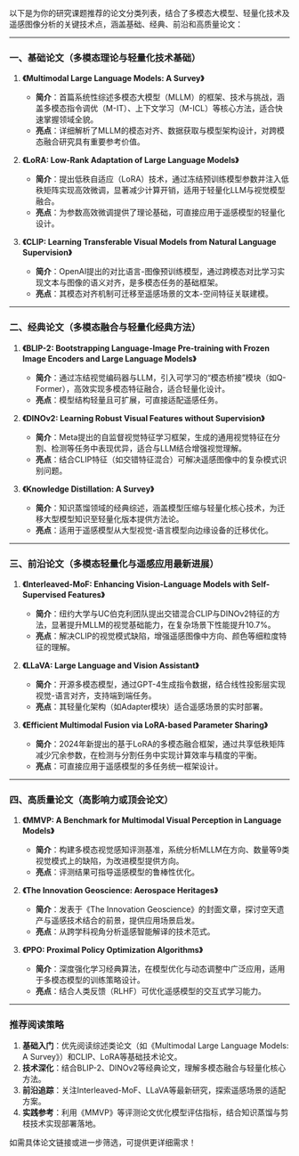 以下是为你的研究课题推荐的论文分类列表，结合了多模态大模型、轻量化技术及遥感图像分析的关键技术点，涵盖基础、经典、前沿和高质量论文：

---

### **一、基础论文**（多模态理论与轻量化技术基础）
1. **《Multimodal Large Language Models: A Survey》**  
   - **简介**：首篇系统性综述多模态大模型（MLLM）的框架、技术与挑战，涵盖多模态指令调优（M-IT）、上下文学习（M-ICL）等核心方法，适合快速掌握领域全貌。  
   - **亮点**：详细解析了MLLM的模态对齐、数据获取与模型架构设计，对跨模态融合研究具有重要参考价值。

2. **《LoRA: Low-Rank Adaptation of Large Language Models》**  
   - **简介**：提出低秩自适应（LoRA）技术，通过冻结预训练模型参数并注入低秩矩阵实现高效微调，显著减少计算开销，适用于轻量化LLM与视觉模型融合。  
   - **亮点**：为参数高效微调提供了理论基础，可直接应用于遥感模型的轻量化设计。

3. **《CLIP: Learning Transferable Visual Models from Natural Language Supervision》**  
   - **简介**：OpenAI提出的对比语言-图像预训练模型，通过跨模态对比学习实现文本与图像的语义对齐，是多模态任务的基础框架。  
   - **亮点**：其模态对齐机制可迁移至遥感场景的文本-空间特征关联建模。

---

### **二、经典论文**（多模态融合与轻量化经典方法）
1. **《BLIP-2: Bootstrapping Language-Image Pre-training with Frozen Image Encoders and Large Language Models》**  
   - **简介**：通过冻结视觉编码器与LLM，引入可学习的“模态桥接”模块（如Q-Former），高效实现多模态特征融合，适合轻量化设计。  
   - **亮点**：模型结构轻量且可扩展，可直接适配遥感任务。

2. **《DINOv2: Learning Robust Visual Features without Supervision》**  
   - **简介**：Meta提出的自监督视觉特征学习框架，生成的通用视觉特征在分割、检测等任务中表现优异，适合与LLM结合增强视觉理解。  
   - **亮点**：结合CLIP特征（如交错特征混合）可解决遥感图像中的复杂模式识别问题。

3. **《Knowledge Distillation: A Survey》**  
   - **简介**：知识蒸馏领域的经典综述，涵盖模型压缩与轻量化核心技术，为迁移大型模型知识至轻量化版本提供方法论。  
   - **亮点**：适用于遥感模型从大型视觉-语言模型向边缘设备的迁移优化。

---

### **三、前沿论文**（多模态轻量化与遥感应用最新进展）
1. **《Interleaved-MoF: Enhancing Vision-Language Models with Self-Supervised Features》**  
   - **简介**：纽约大学与UC伯克利团队提出交错混合CLIP与DINOv2特征的方法，显著提升MLLM的视觉基础能力，在复杂场景下性能提升10.7%。  
   - **亮点**：解决CLIP的视觉模式缺陷，增强遥感图像中方向、颜色等细粒度特征的理解。

2. **《LLaVA: Large Language and Vision Assistant》**  
   - **简介**：开源多模态模型，通过GPT-4生成指令数据，结合线性投影层实现视觉-语言对齐，支持端到端任务。  
   - **亮点**：其轻量化架构（如Adapter模块）适合遥感场景的实时部署。

3. **《Efficient Multimodal Fusion via LoRA-based Parameter Sharing》**  
   - **简介**：2024年新提出的基于LoRA的多模态融合框架，通过共享低秩矩阵减少冗余参数，在检测与分割任务中实现计算效率与精度的平衡。  
   - **亮点**：可直接应用于遥感模型的多任务统一框架设计。

---

### **四、高质量论文**（高影响力或顶会论文）
1. **《MMVP: A Benchmark for Multimodal Visual Perception in Language Models》**  
   - **简介**：构建多模态视觉感知评测基准，系统分析MLLM在方向、数量等9类视觉模式上的缺陷，为改进模型提供方向。  
   - **亮点**：评测结果可指导遥感模型的鲁棒性优化。

2. **《The Innovation Geoscience: Aerospace Heritages》**  
   - **简介**：发表于《The Innovation Geoscience》的封面文章，探讨空天遗产与遥感技术结合的前景，提供应用场景启发。  
   - **亮点**：从跨学科视角分析遥感智能解译的技术范式。

3. **《PPO: Proximal Policy Optimization Algorithms》**  
   - **简介**：深度强化学习经典算法，在模型优化与动态调整中广泛应用，适用于多模态模型的训练策略设计。  
   - **亮点**：结合人类反馈（RLHF）可优化遥感模型的交互式学习能力。

---

### **推荐阅读策略**
1. **基础入门**：优先阅读综述类论文（如《Multimodal Large Language Models: A Survey》）和CLIP、LoRA等基础技术论文。  
2. **技术深化**：结合BLIP-2、DINOv2等经典论文，理解多模态融合与轻量化核心方法。  
3. **前沿追踪**：关注Interleaved-MoF、LLaVA等最新研究，探索遥感场景的适配方案。  
4. **实践参考**：利用《MMVP》等评测论文优化模型评估指标，结合知识蒸馏与剪枝技术实现部署落地。

如需具体论文链接或进一步筛选，可提供更详细需求！